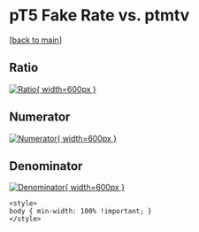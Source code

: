 # pT5 Fake Rate vs. ptmtv

[[back to main](./)]



## Ratio

[![Ratio](../mtv/var/pT5_fakerate_ptmtv.png){ width=600px }](../mtv/var/pT5_fakerate_ptmtv.pdf)

## Numerator

[![Numerator](../mtv/num/pT5_fakerate_ptmtv_num0.png){ width=600px }](../mtv/num/pT5_fakerate_ptmtv_num0.pdf)

## Denominator

[![Denominator](../mtv/den/pT5_fakerate_ptmtv_den.png){ width=600px }](../mtv/den/pT5_fakerate_ptmtv_den.pdf)


``` {=html}
<style>
body { min-width: 100% !important; }
</style>
```
